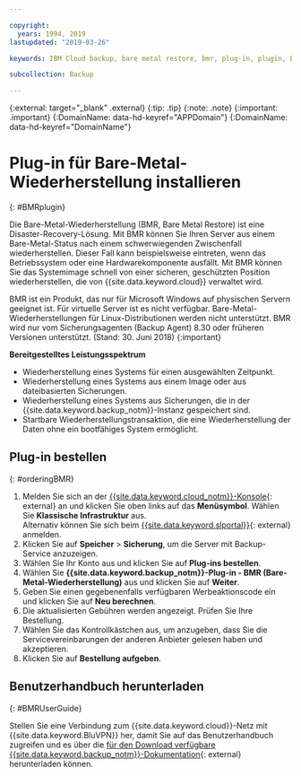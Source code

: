 ```yaml
---

copyright:
  years: 1994, 2019
lastupdated: "2019-03-26"

keywords: IBM Cloud backup, bare metal restore, bmr, plug-in, plugin, EVault, Carbonite, baremetal, point-in-time restore

subcollection: Backup

---
```

{:external: target="_blank" .external}
{:tip: .tip}
{:note: .note}
{:important: .important}
{:DomainName: data-hd-keyref="APPDomain"}
{:DomainName: data-hd-keyref="DomainName"}

# Plug-in für Bare-Metal-Wiederherstellung installieren
{: #BMRplugin}

Die Bare-Metal-Wiederherstellung (BMR, Bare Metal Restore) ist eine Disaster-Recovery-Lösung. Mit BMR können Sie Ihren Server aus einem Bare-Metal-Status nach einem schwerwiegenden Zwischenfall wiederherstellen. Dieser Fall kann beispielsweise eintreten, wenn das Betriebssystem oder eine Hardwarekomponente ausfällt. Mit BMR können Sie das Systemimage schnell von einer sicheren, geschützten Position wiederherstellen, die von {{site.data.keyword.cloud}} verwaltet wird.

BMR ist ein Produkt, das nur für Microsoft Windows auf physischen Servern geeignet ist. Für virtuelle Server ist es nicht verfügbar. Bare-Metal-Wiederherstellungen für Linux-Distributionen werden nicht unterstützt. BMR wird nur vom Sicherungsagenten (Backup Agent) 8.30 oder früheren Versionen unterstützt. (Stand: 30. Juni 2018)
{:important}

**Bereitgestelltes Leistungsspektrum**

- Wiederherstellung eines Systems für einen ausgewählten Zeitpunkt.
- Wiederherstellung eines Systems aus einem Image oder aus dateibasierten Sicherungen.
- Wiederherstellung eines Systems aus Sicherungen, die in der {{site.data.keyword.backup_notm}}-Instanz gespeichert sind.
- Startbare Wiederherstellungstransaktion, die eine Wiederherstellung der Daten ohne ein bootfähiges System ermöglicht.

## Plug-in bestellen
{: #orderingBMR}

1. Melden Sie sich an der [{{site.data.keyword.cloud_notm}}-Konsole](https://{DomainName}){: external} an und klicken Sie oben links auf das **Menüsymbol**. Wählen Sie **Klassische Infrastruktur** aus. <br/>
   Alternativ können Sie sich beim [{{site.data.keyword.slportal}}](https://control.softlayer.com/){: external} anmelden.
2. Klicken Sie auf **Speicher** > **Sicherung**, um die Server mit Backup-Service anzuzeigen.
3. Wählen Sie Ihr Konto aus und klicken Sie auf **Plug-ins bestellen**.
4. Wählen Sie **{{site.data.keyword.backup_notm}}-Plug-in - BMR (Bare-Metal-Wiederherstellung)** aus und klicken Sie auf **Weiter**.
5. Geben Sie einen gegebenenfalls verfügbaren Werbeaktionscode ein und klicken Sie auf **Neu berechnen**.
6. Die aktualisierten Gebühren werden angezeigt. Prüfen Sie Ihre Bestellung.
7. Wählen Sie das Kontrollkästchen aus, um anzugeben, dass Sie die Servicevereinbarungen der anderen Anbieter gelesen haben und akzeptieren.
8. Klicken Sie auf **Bestellung aufgeben**.

## Benutzerhandbuch herunterladen
{: #BMRUserGuide}

Stellen Sie eine Verbindung zum {{site.data.keyword.cloud}}-Netz mit {{site.data.keyword.BluVPN}} her, damit Sie auf das Benutzerhandbuch zugreifen und es über die [für den Download verfügbare {{site.data.keyword.backup_notm}}-Dokumentation](http://downloads.service.softlayer.com/evault/Documentation/){: external} herunterladen können. 
